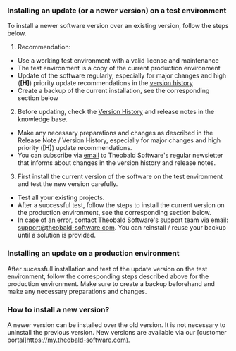
### Installing an update (or a newer version) on a test environment
To install a newer software version over an existing version, follow the steps below. 

1. Recommendation:
 - Use a working test environment with a valid license and maintenance  
 - The test environment is a copy of the current production environment   
 - Update of the software regularly, especially for major changes and high (**[H]**) priority update recommendations in the [version history](https://kb.theobald-software.com/version-history)
 - Create a backup of the current installation, see the corresponding section below

2. Before updating, check the [Version History](https://kb.theobald-software.com/version-history) and release notes in the knowledge base.   
 - Make any necessary preparations and changes as described in the Release Note / Version History, especially for major changes and high priority (**[H]**) update recommendations.
 - You can subscribe via [email](mailto:info@theobald-software.com) to Theobald Software's regular newsletter that informs about changes in the version history and release notes.  

3. First install the current version of the software on the test environment and test the new version carefully. 
 - Test all your existing projects.  
 - After a successful test, follow the steps to install the current version on the production environment, see the corresponding section below.    
 - In case of an error, contact Theobald Software's support team via email: [support@theobald-software.com](mailto:support@theobald-software.com). You can reinstall / reuse your backup until a solution is provided.


### Installing an update on a production environment 
After sucessfull installation and test of the update version on the test environment, follow the corresponding steps described above for the production environment. Make sure to create a backup beforehand and make any necessary preparations and changes. 


### How to install a new version? 
A newer version can be installed over the old version. It is not necessary to uninstall the previous version. 
New versions are available via our [customer portal]https://my.theobald-software.com).